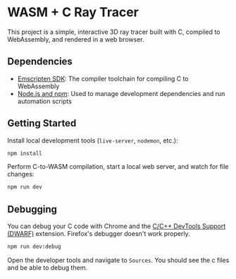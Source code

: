 # WASM + C Ray Tracer

This project is a simple, interactive 3D ray tracer built with C, compiled to WebAssembly, and rendered in a web browser.

## Dependencies

- [Emscripten SDK](https://emscripten.org/docs/getting_started/downloads.html): The compiler toolchain for compiling C to WebAssembly
- [Node.js and npm](https://nodejs.org/): Used to manage development dependencies and run automation scripts

## Getting Started

Install local development tools (`live-server`, `nodemon`, etc.):

```bash
npm install
```

Perform C-to-WASM compilation, start a local web server, and watch for file changes:

```bash
npm run dev
```

## Debugging

You can debug your C code with Chrome and the [C/C++ DevTools Support (DWARF)](https://chromewebstore.google.com/detail/cc++-devtools-support-dwa/pdcpmagijalfljmkmjngeonclgbbannb) extension. Firefox's debugger doesn't work properly.

```bash
npm run dev:debug
```

Open the developer tools and navigate to `Sources`. You should see the c files and be able to debug them.
